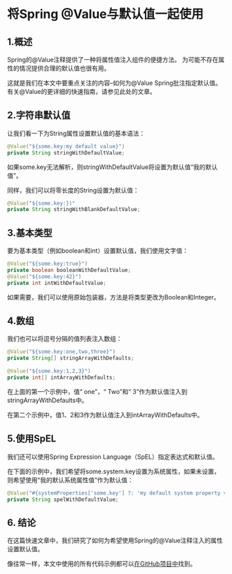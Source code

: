 # 将Spring @Value与默认值一起使用

## 1.概述
Spring的@Value注释提供了一种将属性值注入组件的便捷方法。 为可能不存在属性的情况提供合理的默认值也很有用。

这就是我们在本文中要重点关注的内容–如何为@Value Spring批注指定默认值。 有关@Value的更详细的快速指南，请参见此处的文章。

## 2.字符串默认值
让我们看一下为String属性设置默认值的基本语法：

```java
@Value("${some.key:my default value}")
private String stringWithDefaultValue;
```

如果some.key无法解析，则stringWithDefaultValue将设置为默认值“我的默认值”。

同样，我们可以将零长度的String设置为默认值：

```java
@Value("${some.key:})"
private String stringWithBlankDefaultValue;
```

## 3.基本类型
要为基本类型（例如boolean和int）设置默认值，我们使用文字值：

```java
@Value("${some.key:true}")
private boolean booleanWithDefaultValue;
@Value("${some.key:42}")
private int intWithDefaultValue;
```

如果需要，我们可以使用原始包装器，方法是将类型更改为Boolean和Integer。

## 4.数组
我们也可以将逗号分隔的值列表注入数组：

```java
@Value("${some.key:one,two,three}")
private String[] stringArrayWithDefaults;
 
@Value("${some.key:1,2,3}")
private int[] intArrayWithDefaults;
```

在上面的第一个示例中，值“ one”，“ Two”和“ 3”作为默认值注入到stringArrayWithDefaults中。

在第二个示例中，值1、2和3作为默认值注入到intArrayWithDefaults中。

## 5.使用SpEL
我们还可以使用Spring Expression Language（SpEL）指定表达式和默认值。

在下面的示例中，我们希望将some.system.key设置为系统属性，如果未设置，则希望使用“我的默认系统属性值”作为默认值：

```java
@Value("#{systemProperties['some.key'] ?: 'my default system property value'}")
private String spelWithDefaultValue;
```

## 6. 结论
在这篇快速文章中，我们研究了如何为希望使用Spring的@Value注释注入的属性设置默认值。

像往常一样，本文中使用的所有代码示例都可以[在GitHub项目中](https://github.com/tomlxq/tutorials/tree/master/spring-boot-modules/spring-boot-properties-2)找到。
